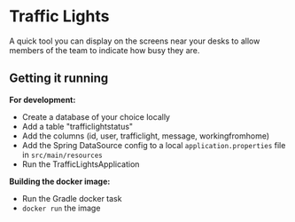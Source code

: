 # Traffic Lights
A quick tool you can display on the screens near your desks to allow members of the team to indicate how busy they are.

## Getting it running
**For development:**
- Create a database of your choice locally
- Add a table "trafficlightstatus"
- Add the columns (id, user, trafficlight, message, workingfromhome)
- Add the Spring DataSource config to a local `application.properties` file in `src/main/resources`
- Run the TrafficLightsApplication

**Building the docker image:**
- Run the Gradle docker task
- `docker run` the image